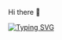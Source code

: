 Hi there 👋

[![Typing SVG](https://readme-typing-svg.demolab.com?font=Fira+Code&pause=1000&width=435&lines=Dymasius)](https://git.io/typing-svg)
<!--
**dymasius123/dymasius123** is a ✨ _special_ ✨ repository because its `README.md` (this file) appears on your GitHub profile.

Here are some ideas to get you started:

- 🔭 I’m currently working on ...
- 🌱 I’m currently learning ...
- 👯 I’m looking to collaborate on ...
- 🤔 I’m looking for help with ...
- 💬 Ask me about ...
- 📫 How to reach me: ...
- 😄 Pronouns: ...
- ⚡ Fun fact: ...
-->
